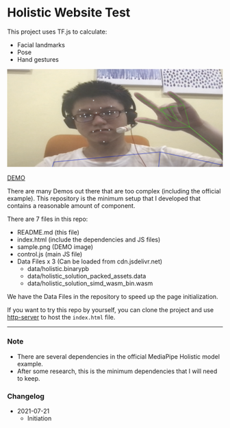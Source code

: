 # Holistic Website Test

This project uses TF.js to calculate:
 - Facial landmarks
 - Pose
 - Hand gestures

![SAMPLE IMAGE](sample.png)

[DEMO](https://wei-1.github.io/holistic-website-test/)

There are many Demos out there that are too complex (including the official example). This repository is the minimum setup that I developed that contains a reasonable amount of component.

There are 7 files in this repo:
 - README.md (this file)
 - index.html (include the dependencies and JS files)
 - sample.png (DEMO image)
 - control.js (main JS file)
 - Data Files x 3 (Can be loaded from cdn.jsdelivr.net)
   - data/holistic.binarypb
   - data/holistic_solution_packed_assets.data
   - data/holistic_solution_simd_wasm_bin.wasm

We have the Data Files in the repository to speed up the page initialization.

If you want to try this repo by yourself, you can clone the project and use [http-server](https://www.npmjs.com/package/http-server) to host the `index.html` file.

----

### Note

 - There are several dependencies in the official MediaPipe Holistic model example.
 - After some research, this is the minimum dependencies that I will need to keep.

### Changelog

 - 2021-07-21
   - Initiation